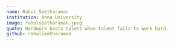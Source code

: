 ```yaml
---
name: Rahul Seetharaman
institution: Anna University
image: rahulseetharaman.jpeg
quote: Hardwork beats talent when talent fails to work hard.
github: rahulseetharaman
---
```

